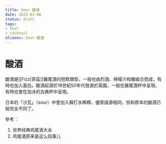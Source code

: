 ```yaml
---
title: Sour 酸酒
date: 2022-01-06
status: draft
tags: 
- Sour
- cocktail
aliases: Sour 酸酒
---
```

# 酸酒
酸酒是[[Fizz|菲茲]]雞尾酒的短飲類型，一般也由烈酒、檸檬汁和糖組合而成，有時也加入蛋白。酸酒起源於18世紀50年代發源於英國，一般在雞尾酒杯中呈現，有時也會在加冰的古典杯中呈現。

日本的「沙瓦」（sour）中會加入蘇打水稀釋，儘管語源相同，但和原本的酸酒已經完全不同了。

參考：
1. 世界经典鸡尾酒大全
2. 鸡尾酒原来是这么回事儿